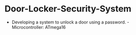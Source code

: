 # Door-Locker-Security-System
- Developing a system to unlock a door using a password. - Microcontroller: ATmega16

